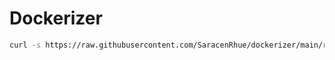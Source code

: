 # Dockerizer

```bash
curl -s https://raw.githubusercontent.com/SaracenRhue/dockerizer/main/run.sh | bash
```